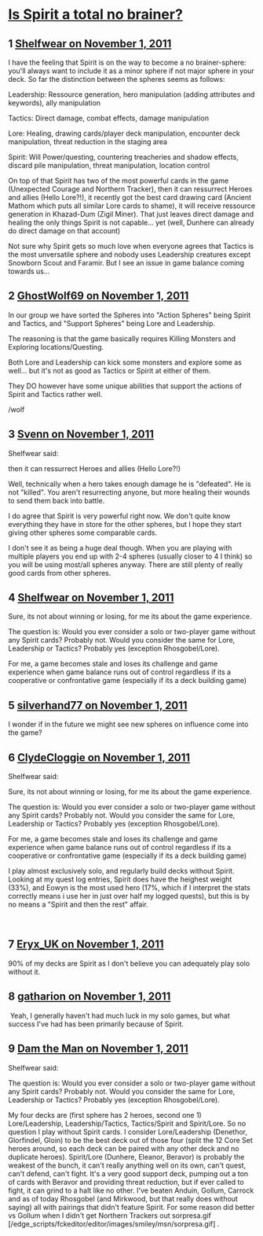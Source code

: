 # [Is Spirit a total no brainer?](https://community.fantasyflightgames.com/topic/55620-is-spirit-a-total-no-brainer/)

## 1 [Shelfwear on November 1, 2011](https://community.fantasyflightgames.com/topic/55620-is-spirit-a-total-no-brainer/?do=findComment&comment=550149)

I have the feeling that Spirit is on the way to become a no brainer-sphere: you'll always want to include it as a minor sphere if not major sphere in your deck. So far the distinction between the spheres seems as follows:

Leadership: Ressource generation, hero manipulation (adding attributes and keywords), ally manipulation

Tactics: Direct damage, combat effects, damage manipulation

Lore: Healing, drawing cards/player deck manipulation, encounter deck manipulation, threat reduction in the staging area

Spirit: Will Power/questing, countering treacheries and shadow effects, discard pile manipulation, threat manipulation, location control

On top of that Spirit has two of the most powerful cards in the game (Unexpected Courage and Northern Tracker), then it can ressurrect Heroes and allies (Hello Lore?!), it recently got the best card drawing card (Ancient Mathom which puts all similar Lore cards to shame), it will receive ressource generation in Khazad-Dum (Zigil Miner). That just leaves direct damage and healing the only things Spirit is not capable... yet (well, Dunhere can already do direct damage on that account)

Not sure why Spirit gets so much love when everyone agrees that Tactics is the most unversatile sphere and nobody uses Leadership creatures except Snowborn Scout and Faramir. But I see an issue in game balance coming towards us...

## 2 [GhostWolf69 on November 1, 2011](https://community.fantasyflightgames.com/topic/55620-is-spirit-a-total-no-brainer/?do=findComment&comment=550150)

In our group we have sorted the Spheres into "Action Spheres" being Spirit and Tactics, and "Support Spheres" being Lore and Leadership.

The reasoning is that the game basically requires Killing Monsters and Exploring locations/Questing.

Both Lore and Leadership can kick some monsters and explore some as well... but it's not as good as Tactics or Spirit at either of them.

They DO however have some unique abilities that support the actions of Spirit and Tactics rather well.

/wolf

## 3 [Svenn on November 1, 2011](https://community.fantasyflightgames.com/topic/55620-is-spirit-a-total-no-brainer/?do=findComment&comment=550155)

Shelfwear said:


then it can ressurrect Heroes and allies (Hello Lore?!)

Well, technically when a hero takes enough damage he is "defeated". He is not "killed". You aren't resurrecting anyone, but more healing their wounds to send them back into battle.

I do agree that Spirit is very powerful right now. We don't quite know everything they have in store for the other spheres, but I hope they start giving other spheres some comparable cards.

I don't see it as being a huge deal though. When you are playing with multiple players you end up with 2-4 spheres (usually closer to 4 I think) so you will be using most/all spheres anyway. There are still plenty of really good cards from other spheres.

## 4 [Shelfwear on November 1, 2011](https://community.fantasyflightgames.com/topic/55620-is-spirit-a-total-no-brainer/?do=findComment&comment=550158)

Sure, its not about winning or losing, for me its about the game experience.

The question is: Would you ever consider a solo or two-player game without any Spirit cards? Probably not. Would you consider the same for Lore, Leadership or Tactics? Probably yes (exception Rhosgobel/Lore).

For me, a game becomes stale and loses its challenge and game experience when game balance runs out of control regardless if its a cooperative or confrontative game (especially if its a deck building game)

## 5 [silverhand77 on November 1, 2011](https://community.fantasyflightgames.com/topic/55620-is-spirit-a-total-no-brainer/?do=findComment&comment=550159)

I wonder if in the future we might see new spheres on influence come into the game?

## 6 [ClydeCloggie on November 1, 2011](https://community.fantasyflightgames.com/topic/55620-is-spirit-a-total-no-brainer/?do=findComment&comment=550171)

Shelfwear said:

Sure, its not about winning or losing, for me its about the game experience.

The question is: Would you ever consider a solo or two-player game without any Spirit cards? Probably not. Would you consider the same for Lore, Leadership or Tactics? Probably yes (exception Rhosgobel/Lore).

For me, a game becomes stale and loses its challenge and game experience when game balance runs out of control regardless if its a cooperative or confrontative game (especially if its a deck building game)



I play almost exclusively solo, and regularly build decks without Spirit. Looking at my quest log entries, Spirit does have the heighest weight (33%), and Eowyn is the most used hero (17%, which if I interpret the stats correctly means i use her in just over half my logged quests), but this is by no means a "Spirit and then the rest" affair.

 

## 7 [Eryx_UK on November 1, 2011](https://community.fantasyflightgames.com/topic/55620-is-spirit-a-total-no-brainer/?do=findComment&comment=550216)

90% of my decks are Spirit as I don't believe you can adequately play solo without it. 

## 8 [gatharion on November 1, 2011](https://community.fantasyflightgames.com/topic/55620-is-spirit-a-total-no-brainer/?do=findComment&comment=550236)

 Yeah, I generally haven't had much luck in my solo games, but what success I've had has been primarily because of Spirit.

## 9 [Dam the Man on November 1, 2011](https://community.fantasyflightgames.com/topic/55620-is-spirit-a-total-no-brainer/?do=findComment&comment=550241)

Shelfwear said:

The question is: Would you ever consider a solo or two-player game without any Spirit cards? Probably not. Would you consider the same for Lore, Leadership or Tactics? Probably yes (exception Rhosgobel/Lore).



My four decks are (first sphere has 2 heroes, second one 1) Lore/Leadership, Leadership/Tactics, Tactics/Spirit and Spirit/Lore. So no question I play without Spirit cards. I consider Lore/Leadership (Denethor, Glorfindel, Gloin) to be the best deck out of those four (split the 12 Core Set heroes around, so each deck can be paired with any other deck and no duplicate heroes). Spirit/Lore (Dunhere, Eleanor, Beravor) is probably the weakest of the bunch, it can't really anything well on its own, can't quest, can't defend, can't fight. It's a very good support deck, pumping out a ton of cards with Beravor and providing threat reduction, but if ever called to fight, it can grind to a halt like no other. I've beaten Anduin, Gollum, Carrock and as of today Rhosgobel (and Mirkwood, but that really does without saying) all with pairings that didn't feature Spirit. For some reason did better vs Gollum when I didn't get Northern Trackers out sorpresa.gif [/edge_scripts/fckeditor/editor/images/smiley/msn/sorpresa.gif] .

